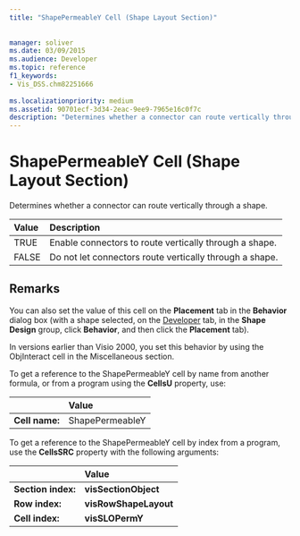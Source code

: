 ```yaml
---
title: "ShapePermeableY Cell (Shape Layout Section)"
 
 
manager: soliver
ms.date: 03/09/2015
ms.audience: Developer
ms.topic: reference
f1_keywords:
- Vis_DSS.chm82251666
 
ms.localizationpriority: medium
ms.assetid: 90701ecf-3d34-2eac-9ee9-7965e16c0f7c
description: "Determines whether a connector can route vertically through a shape."
---
```


# ShapePermeableY Cell (Shape Layout Section)

Determines whether a connector can route vertically through a shape.
  
|**Value**|**Description**|
|:-----|:-----|
|TRUE  <br/> |Enable connectors to route vertically through a shape. |
|FALSE  <br/> |Do not let connectors route vertically through a shape. |
   
## Remarks

You can also set the value of this cell on the **Placement** tab in the **Behavior** dialog box (with a shape selected, on the [Developer](run-in-developer-mode-display-the-developer-tab.md) tab, in the **Shape Design** group, click **Behavior**, and then click the **Placement** tab). 
  
In versions earlier than Visio 2000, you set this behavior by using the ObjInteract cell in the Miscellaneous section.
  
To get a reference to the ShapePermeableY cell by name from another formula, or from a program using the **CellsU** property, use: 
  
||Value |
|:-----|:-----|
|**Cell name:**  <br/> |ShapePermeableY  <br/> |
   
To get a reference to the ShapePermeableY cell by index from a program, use the **CellsSRC** property with the following arguments: 
  
||Value |
|:-----|:-----|
|**Section index:**  <br/> |**visSectionObject** <br/> |
|**Row index:**  <br/> |**visRowShapeLayout** <br/> |
|**Cell index:**  <br/> |**visSLOPermY** <br/> |
   

